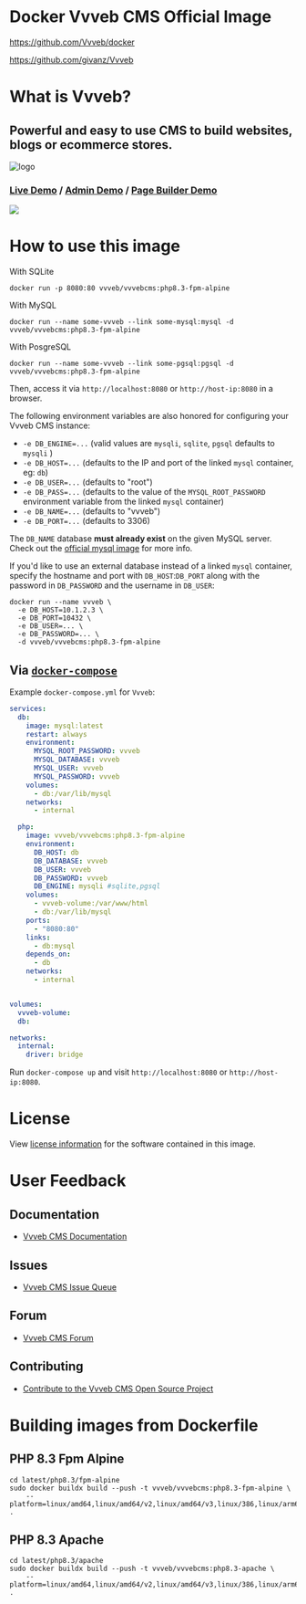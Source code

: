 # Docker Vvveb CMS Official Image

https://github.com/Vvveb/docker

https://github.com/givanz/Vvveb

# What is Vvveb?

## Powerful and easy to use CMS to build websites, blogs or ecommerce stores.

![logo](https://www.vvveb.com/admin/default/img/logom.png)

### [Live Demo](https://demo.vvveb.com) / [Admin Demo](https://demo.vvveb.com/admin) / [Page Builder Demo](https://demo.vvveb.com/admin/?module=/editor/editor&template=index.html&url=/)

[![](https://www.vvveb.com/img/dark-theme.png)](https://www.vvveb.com/img/dark-theme.png)

# How to use this image

With SQLite

```console
docker run -p 8080:80 vvveb/vvvebcms:php8.3-fpm-alpine
```
With MySQL

```console
docker run --name some-vvveb --link some-mysql:mysql -d vvveb/vvvebcms:php8.3-fpm-alpine
```

With PosgreSQL

```console
docker run --name some-vvveb --link some-pgsql:pgsql -d vvveb/vvvebcms:php8.3-fpm-alpine
```

Then, access it via `http://localhost:8080` or `http://host-ip:8080` in a browser.

The following environment variables are also honored for configuring your Vvveb CMS instance:

- `-e DB_ENGINE=...` (valid values are `mysqli`, `sqlite`, `pgsql` defaults to `mysqli` )
- `-e DB_HOST=...` (defaults to the IP and port of the linked `mysql` container, eg: `db`)
- `-e DB_USER=...` (defaults to "root")
- `-e DB_PASS=...` (defaults to the value of the `MYSQL_ROOT_PASSWORD` environment variable from the linked `mysql` container)
- `-e DB_NAME=...` (defaults to "vvveb")
- `-e DB_PORT=...` (defaults to 3306)

The `DB_NAME` database **must already exist** on the given MySQL server. Check out the [official mysql image](https://hub.docker.com/_/mysql/) for more info.

If you'd like to use an external database instead of a linked `mysql` container, specify the hostname and port with `DB_HOST`:`DB_PORT` along with the password in `DB_PASSWORD` and the username in `DB_USER`:

```console
docker run --name vvveb \
  -e DB_HOST=10.1.2.3 \
  -e DB_PORT=10432 \
  -e DB_USER=... \
  -e DB_PASSWORD=... \
  -d vvveb/vvvebcms:php8.3-fpm-alpine
```

## Via [`docker-compose`](https://github.com/docker/compose)

Example `docker-compose.yml` for `Vvveb`:

```yaml
services:
  db:
    image: mysql:latest
    restart: always
    environment:
      MYSQL_ROOT_PASSWORD: vvveb
      MYSQL_DATABASE: vvveb
      MYSQL_USER: vvveb
      MYSQL_PASSWORD: vvveb
    volumes:
      - db:/var/lib/mysql
    networks:
      - internal

  php:
    image: vvveb/vvvebcms:php8.3-fpm-alpine
    environment:
      DB_HOST: db
      DB_DATABASE: vvveb
      DB_USER: vvveb
      DB_PASSWORD: vvveb
      DB_ENGINE: mysqli #sqlite,pgsql
    volumes:
      - vvveb-volume:/var/www/html
      - db:/var/lib/mysql
    ports:
      - "8080:80"
    links:
      - db:mysql
    depends_on:
      - db
    networks:
      - internal


volumes:
  vvveb-volume:
  db:

networks:
  internal:
    driver: bridge
```

Run `docker-compose up` and visit `http://localhost:8080` or `http://host-ip:8080`.

# License

View [license information](https://github.com/givanz/Vvveb?tab=AGPL-3.0-1-ov-file#readme) for the software contained in this image.

# User Feedback

## Documentation
- [Vvveb CMS Documentation](https://docs.vvveb.com/)

## Issues
- [Vvveb CMS Issue Queue](https://github.com/givanz/Vvveb/issues)

## Forum
- [Vvveb CMS Forum](https://github.com/givanz/Vvveb/discussions)

## Contributing
- [Contribute to the Vvveb CMS Open Source Project](http://www.vvveb.com/page/contribute)

# Building images from Dockerfile

## PHP 8.3 Fpm Alpine

```console
cd latest/php8.3/fpm-alpine
sudo docker buildx build --push -t vvveb/vvvebcms:php8.3-fpm-alpine \
	--platform=linux/amd64,linux/amd64/v2,linux/amd64/v3,linux/386,linux/arm64,linux/arm/v8,linux/arm/v7,linux/arm/v6 .
```
## PHP 8.3 Apache

```console
cd latest/php8.3/apache
sudo docker buildx build --push -t vvveb/vvvebcms:php8.3-apache \
	--platform=linux/amd64,linux/amd64/v2,linux/amd64/v3,linux/386,linux/arm64,linux/arm/v8,linux/arm/v7,linux/arm/v6 .
```

